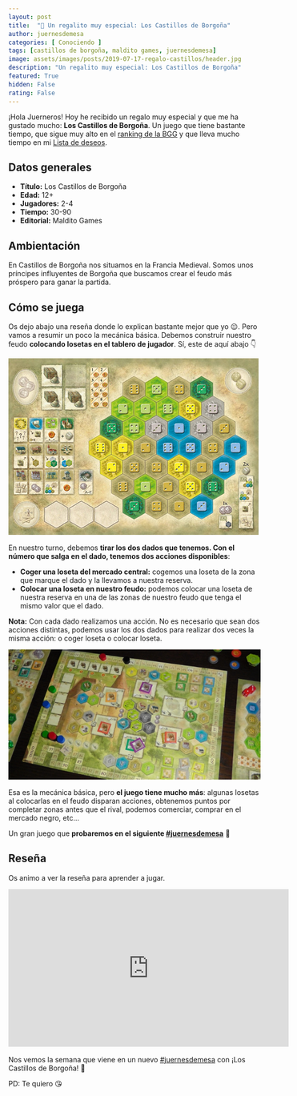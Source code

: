 ```yaml
---
layout: post
title:  "🎁 Un regalito muy especial: Los Castillos de Borgoña"
author: juernesdemesa
categories: [ Conociendo ]
tags: [castillos de borgoña, maldito games, juernesdemesa]
image: assets/images/posts/2019-07-17-regalo-castillos/header.jpg
description: "Un regalito muy especial: Los Castillos de Borgoña"
featured: True
hidden: False
rating: False
---
```


¡Hola Juerneros! Hoy he recibido un regalo muy especial y que me ha gustado mucho: **Los Castillos de Borgoña**. Un juego que tiene bastante tiempo, que sigue muy alto en el [ranking de la BGG](https://boardgamegeek.com/browse/boardgame) y que lleva mucho tiempo en mi [Lista de deseos](/wishlist).

## Datos generales

* **Título:** Los Castillos de Borgoña
* **Edad:** 12+
* **Jugadores:** 2-4
* **Tiempo:** 30-90
* **Editorial:** Maldito Games

## Ambientación

En Castillos de Borgoña nos situamos en la Francia Medieval. Somos unos príncipes influyentes de Borgoña que buscamos crear el feudo más próspero para ganar la partida.

## Cómo se juega

Os dejo abajo una reseña donde lo explican bastante mejor que yo 😉. Pero vamos a resumir un poco la mecánica básica. Debemos construir nuestro feudo **colocando losetas en el tablero de jugador**. Sí, este de aquí abajo 👇

![Tablero](/assets/images/posts/2019-07-17-regalo-castillos/tablero.jpg)

En nuestro turno, debemos **tirar los dos dados que tenemos. Con el número que salga en el dado, tenemos dos acciones disponibles**:

* **Coger una loseta del mercado central:** cogemos una loseta de la zona que marque el dado y la llevamos a nuestra reserva.
* **Colocar una loseta en nuestro feudo:** podemos colocar una loseta de nuestra reserva en una de las zonas de nuestro feudo que tenga el mismo valor que el dado.

**Nota:** Con cada dado realizamos una acción. No es necesario que sean dos acciones distintas, podemos usar los dos dados para realizar dos veces la misma acción: o coger loseta o colocar loseta.

![Mercado](/assets/images/posts/2019-07-17-regalo-castillos/mercado.jpg)

Esa es la mecánica básica, pero **el juego tiene mucho más**: algunas losetas al colocarlas en el feudo disparan acciones, obtenemos puntos por completar zonas antes que el rival, podemos comerciar, comprar en el mercado negro, etc...

Un gran juego que **probaremos en el siguiente [#juernesdemesa](https://twitter.com/search?q=%23juernesdemesa)** 😬

## Reseña 

Os animo a ver la reseña para aprender a jugar.

<iframe width="560" height="315" src="https://www.youtube.com/embed/F6Y5mhrIb5A" frameborder="0" allow="accelerometer; autoplay; encrypted-media; gyroscope; picture-in-picture" allowfullscreen></iframe>

Nos vemos la semana que viene en un nuevo [#juernesdemesa](https://twitter.com/search?q=%23juernesdemesa) con ¡Los Castillos de Borgoña! 🏰

PD: Te quiero 😘